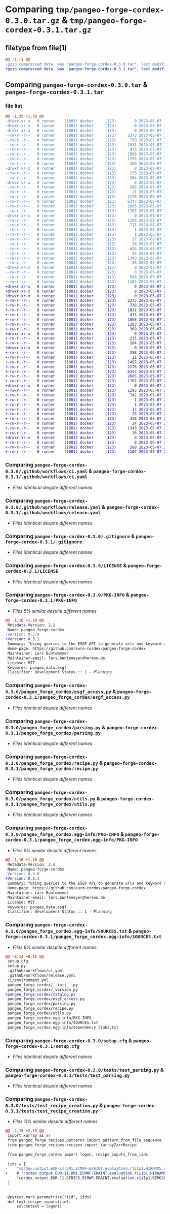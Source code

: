 # Comparing `tmp/pangeo-forge-cordex-0.3.0.tar.gz` & `tmp/pangeo-forge-cordex-0.3.1.tar.gz`

## filetype from file(1)

```diff
@@ -1 +1 @@
-gzip compressed data, was "pangeo-forge-cordex-0.3.0.tar", last modified: Sun May  7 18:35:50 2023, max compression
+gzip compressed data, was "pangeo-forge-cordex-0.3.1.tar", last modified: Sun May  7 20:16:27 2023, max compression
```

## Comparing `pangeo-forge-cordex-0.3.0.tar` & `pangeo-forge-cordex-0.3.1.tar`

### file list

```diff
@@ -1,35 +1,36 @@
-drwxr-xr-x   0 runner    (1001) docker     (123)        0 2023-05-07 18:35:50.877596 pangeo-forge-cordex-0.3.0/
-drwxr-xr-x   0 runner    (1001) docker     (123)        0 2023-05-07 18:35:50.873596 pangeo-forge-cordex-0.3.0/.github/
-drwxr-xr-x   0 runner    (1001) docker     (123)        0 2023-05-07 18:35:50.873596 pangeo-forge-cordex-0.3.0/.github/workflows/
--rw-r--r--   0 runner    (1001) docker     (123)     2375 2023-05-07 18:35:40.000000 pangeo-forge-cordex-0.3.0/.github/workflows/ci.yaml
--rw-r--r--   0 runner    (1001) docker     (123)      738 2023-05-07 18:35:40.000000 pangeo-forge-cordex-0.3.0/.github/workflows/release.yaml
--rw-r--r--   0 runner    (1001) docker     (123)     1831 2023-05-07 18:35:40.000000 pangeo-forge-cordex-0.3.0/.gitignore
--rw-r--r--   0 runner    (1001) docker     (123)      475 2023-05-07 18:35:40.000000 pangeo-forge-cordex-0.3.0/.pre-commit-config.yaml
--rw-r--r--   0 runner    (1001) docker     (123)     1068 2023-05-07 18:35:40.000000 pangeo-forge-cordex-0.3.0/LICENSE
--rw-r--r--   0 runner    (1001) docker     (123)     1293 2023-05-07 18:35:50.877596 pangeo-forge-cordex-0.3.0/PKG-INFO
--rw-r--r--   0 runner    (1001) docker     (123)      369 2023-05-07 18:35:40.000000 pangeo-forge-cordex-0.3.0/README.md
-drwxr-xr-x   0 runner    (1001) docker     (123)        0 2023-05-07 18:35:50.873596 pangeo-forge-cordex-0.3.0/ci/
--rw-r--r--   0 runner    (1001) docker     (123)      235 2023-05-07 18:35:40.000000 pangeo-forge-cordex-0.3.0/ci/environment.yml
--rw-r--r--   0 runner    (1001) docker     (123)      104 2023-05-07 18:35:40.000000 pangeo-forge-cordex-0.3.0/environment.yaml
-drwxr-xr-x   0 runner    (1001) docker     (123)        0 2023-05-07 18:35:50.873596 pangeo-forge-cordex-0.3.0/pangeo_forge_cordex/
--rw-r--r--   0 runner    (1001) docker     (123)      288 2023-05-07 18:35:40.000000 pangeo-forge-cordex-0.3.0/pangeo_forge_cordex/__init__.py
--rw-r--r--   0 runner    (1001) docker     (123)       21 2023-05-07 18:35:50.000000 pangeo-forge-cordex-0.3.0/pangeo_forge_cordex/_version.py
--rw-r--r--   0 runner    (1001) docker     (123)     2176 2023-05-07 18:35:40.000000 pangeo-forge-cordex-0.3.0/pangeo_forge_cordex/esgf_access.py
--rw-r--r--   0 runner    (1001) docker     (123)     6347 2023-05-07 18:35:40.000000 pangeo-forge-cordex-0.3.0/pangeo_forge_cordex/parsing.py
--rw-r--r--   0 runner    (1001) docker     (123)     2665 2023-05-07 18:35:40.000000 pangeo-forge-cordex-0.3.0/pangeo_forge_cordex/recipe.py
--rw-r--r--   0 runner    (1001) docker     (123)     1702 2023-05-07 18:35:40.000000 pangeo-forge-cordex-0.3.0/pangeo_forge_cordex/utils.py
-drwxr-xr-x   0 runner    (1001) docker     (123)        0 2023-05-07 18:35:50.877596 pangeo-forge-cordex-0.3.0/pangeo_forge_cordex.egg-info/
--rw-r--r--   0 runner    (1001) docker     (123)     1293 2023-05-07 18:35:50.000000 pangeo-forge-cordex-0.3.0/pangeo_forge_cordex.egg-info/PKG-INFO
--rw-r--r--   0 runner    (1001) docker     (123)      711 2023-05-07 18:35:50.000000 pangeo-forge-cordex-0.3.0/pangeo_forge_cordex.egg-info/SOURCES.txt
--rw-r--r--   0 runner    (1001) docker     (123)        1 2023-05-07 18:35:50.000000 pangeo-forge-cordex-0.3.0/pangeo_forge_cordex.egg-info/dependency_links.txt
--rw-r--r--   0 runner    (1001) docker     (123)        1 2023-05-07 18:35:50.000000 pangeo-forge-cordex-0.3.0/pangeo_forge_cordex.egg-info/not-zip-safe
--rw-r--r--   0 runner    (1001) docker     (123)       17 2023-05-07 18:35:50.000000 pangeo-forge-cordex-0.3.0/pangeo_forge_cordex.egg-info/requires.txt
--rw-r--r--   0 runner    (1001) docker     (123)       26 2023-05-07 18:35:50.000000 pangeo-forge-cordex-0.3.0/pangeo_forge_cordex.egg-info/top_level.txt
--rw-r--r--   0 runner    (1001) docker     (123)      426 2023-05-07 18:35:40.000000 pangeo-forge-cordex-0.3.0/pyproject.toml
--rw-r--r--   0 runner    (1001) docker     (123)       24 2023-05-07 18:35:40.000000 pangeo-forge-cordex-0.3.0/requirements.txt
--rw-r--r--   0 runner    (1001) docker     (123)     1343 2023-05-07 18:35:50.877596 pangeo-forge-cordex-0.3.0/setup.cfg
--rw-r--r--   0 runner    (1001) docker     (123)       38 2023-05-07 18:35:40.000000 pangeo-forge-cordex-0.3.0/setup.py
-drwxr-xr-x   0 runner    (1001) docker     (123)        0 2023-05-07 18:35:50.877596 pangeo-forge-cordex-0.3.0/tests/
--rw-r--r--   0 runner    (1001) docker     (123)        0 2023-05-07 18:35:40.000000 pangeo-forge-cordex-0.3.0/tests/__init__.py
--rw-r--r--   0 runner    (1001) docker     (123)      568 2023-05-07 18:35:40.000000 pangeo-forge-cordex-0.3.0/tests/test_parsing.py
--rw-r--r--   0 runner    (1001) docker     (123)     1105 2023-05-07 18:35:40.000000 pangeo-forge-cordex-0.3.0/tests/test_recipe_creation.py
+drwxr-xr-x   0 runner    (1001) docker     (123)        0 2023-05-07 20:16:27.076575 pangeo-forge-cordex-0.3.1/
+drwxr-xr-x   0 runner    (1001) docker     (123)        0 2023-05-07 20:16:27.056574 pangeo-forge-cordex-0.3.1/.github/
+drwxr-xr-x   0 runner    (1001) docker     (123)        0 2023-05-07 20:16:27.068575 pangeo-forge-cordex-0.3.1/.github/workflows/
+-rw-r--r--   0 runner    (1001) docker     (123)     2375 2023-05-07 20:16:13.000000 pangeo-forge-cordex-0.3.1/.github/workflows/ci.yaml
+-rw-r--r--   0 runner    (1001) docker     (123)      738 2023-05-07 20:16:13.000000 pangeo-forge-cordex-0.3.1/.github/workflows/release.yaml
+-rw-r--r--   0 runner    (1001) docker     (123)     1831 2023-05-07 20:16:13.000000 pangeo-forge-cordex-0.3.1/.gitignore
+-rw-r--r--   0 runner    (1001) docker     (123)      475 2023-05-07 20:16:13.000000 pangeo-forge-cordex-0.3.1/.pre-commit-config.yaml
+-rw-r--r--   0 runner    (1001) docker     (123)     1068 2023-05-07 20:16:13.000000 pangeo-forge-cordex-0.3.1/LICENSE
+-rw-r--r--   0 runner    (1001) docker     (123)     1293 2023-05-07 20:16:27.076575 pangeo-forge-cordex-0.3.1/PKG-INFO
+-rw-r--r--   0 runner    (1001) docker     (123)      369 2023-05-07 20:16:13.000000 pangeo-forge-cordex-0.3.1/README.md
+drwxr-xr-x   0 runner    (1001) docker     (123)        0 2023-05-07 20:16:27.068575 pangeo-forge-cordex-0.3.1/ci/
+-rw-r--r--   0 runner    (1001) docker     (123)      235 2023-05-07 20:16:13.000000 pangeo-forge-cordex-0.3.1/ci/environment.yml
+-rw-r--r--   0 runner    (1001) docker     (123)      104 2023-05-07 20:16:13.000000 pangeo-forge-cordex-0.3.1/environment.yaml
+drwxr-xr-x   0 runner    (1001) docker     (123)        0 2023-05-07 20:16:27.072575 pangeo-forge-cordex-0.3.1/pangeo_forge_cordex/
+-rw-r--r--   0 runner    (1001) docker     (123)      288 2023-05-07 20:16:13.000000 pangeo-forge-cordex-0.3.1/pangeo_forge_cordex/__init__.py
+-rw-r--r--   0 runner    (1001) docker     (123)       21 2023-05-07 20:16:26.000000 pangeo-forge-cordex-0.3.1/pangeo_forge_cordex/_version.py
+-rw-r--r--   0 runner    (1001) docker     (123)     1497 2023-05-07 20:16:13.000000 pangeo-forge-cordex-0.3.1/pangeo_forge_cordex/catalog.py
+-rw-r--r--   0 runner    (1001) docker     (123)     2176 2023-05-07 20:16:13.000000 pangeo-forge-cordex-0.3.1/pangeo_forge_cordex/esgf_access.py
+-rw-r--r--   0 runner    (1001) docker     (123)     6347 2023-05-07 20:16:13.000000 pangeo-forge-cordex-0.3.1/pangeo_forge_cordex/parsing.py
+-rw-r--r--   0 runner    (1001) docker     (123)     2665 2023-05-07 20:16:13.000000 pangeo-forge-cordex-0.3.1/pangeo_forge_cordex/recipe.py
+-rw-r--r--   0 runner    (1001) docker     (123)     1702 2023-05-07 20:16:13.000000 pangeo-forge-cordex-0.3.1/pangeo_forge_cordex/utils.py
+drwxr-xr-x   0 runner    (1001) docker     (123)        0 2023-05-07 20:16:27.076575 pangeo-forge-cordex-0.3.1/pangeo_forge_cordex.egg-info/
+-rw-r--r--   0 runner    (1001) docker     (123)     1293 2023-05-07 20:16:26.000000 pangeo-forge-cordex-0.3.1/pangeo_forge_cordex.egg-info/PKG-INFO
+-rw-r--r--   0 runner    (1001) docker     (123)      742 2023-05-07 20:16:27.000000 pangeo-forge-cordex-0.3.1/pangeo_forge_cordex.egg-info/SOURCES.txt
+-rw-r--r--   0 runner    (1001) docker     (123)        1 2023-05-07 20:16:26.000000 pangeo-forge-cordex-0.3.1/pangeo_forge_cordex.egg-info/dependency_links.txt
+-rw-r--r--   0 runner    (1001) docker     (123)        1 2023-05-07 20:16:26.000000 pangeo-forge-cordex-0.3.1/pangeo_forge_cordex.egg-info/not-zip-safe
+-rw-r--r--   0 runner    (1001) docker     (123)       17 2023-05-07 20:16:26.000000 pangeo-forge-cordex-0.3.1/pangeo_forge_cordex.egg-info/requires.txt
+-rw-r--r--   0 runner    (1001) docker     (123)       26 2023-05-07 20:16:26.000000 pangeo-forge-cordex-0.3.1/pangeo_forge_cordex.egg-info/top_level.txt
+-rw-r--r--   0 runner    (1001) docker     (123)      426 2023-05-07 20:16:13.000000 pangeo-forge-cordex-0.3.1/pyproject.toml
+-rw-r--r--   0 runner    (1001) docker     (123)       24 2023-05-07 20:16:13.000000 pangeo-forge-cordex-0.3.1/requirements.txt
+-rw-r--r--   0 runner    (1001) docker     (123)     1343 2023-05-07 20:16:27.080575 pangeo-forge-cordex-0.3.1/setup.cfg
+-rw-r--r--   0 runner    (1001) docker     (123)       38 2023-05-07 20:16:13.000000 pangeo-forge-cordex-0.3.1/setup.py
+drwxr-xr-x   0 runner    (1001) docker     (123)        0 2023-05-07 20:16:27.076575 pangeo-forge-cordex-0.3.1/tests/
+-rw-r--r--   0 runner    (1001) docker     (123)        0 2023-05-07 20:16:13.000000 pangeo-forge-cordex-0.3.1/tests/__init__.py
+-rw-r--r--   0 runner    (1001) docker     (123)      568 2023-05-07 20:16:13.000000 pangeo-forge-cordex-0.3.1/tests/test_parsing.py
+-rw-r--r--   0 runner    (1001) docker     (123)     1107 2023-05-07 20:16:13.000000 pangeo-forge-cordex-0.3.1/tests/test_recipe_creation.py
```

### Comparing `pangeo-forge-cordex-0.3.0/.github/workflows/ci.yaml` & `pangeo-forge-cordex-0.3.1/.github/workflows/ci.yaml`

 * *Files identical despite different names*

### Comparing `pangeo-forge-cordex-0.3.0/.github/workflows/release.yaml` & `pangeo-forge-cordex-0.3.1/.github/workflows/release.yaml`

 * *Files identical despite different names*

### Comparing `pangeo-forge-cordex-0.3.0/.gitignore` & `pangeo-forge-cordex-0.3.1/.gitignore`

 * *Files identical despite different names*

### Comparing `pangeo-forge-cordex-0.3.0/LICENSE` & `pangeo-forge-cordex-0.3.1/LICENSE`

 * *Files identical despite different names*

### Comparing `pangeo-forge-cordex-0.3.0/PKG-INFO` & `pangeo-forge-cordex-0.3.1/PKG-INFO`

 * *Files 5% similar despite different names*

```diff
@@ -1,10 +1,10 @@
 Metadata-Version: 2.1
 Name: pangeo-forge-cordex
-Version: 0.3.0
+Version: 0.3.1
 Summary: "Using queries to the ESGF API to generate urls and keyword arguments for receipe generation in pangeo-forge"
 Home-page: https://github.com/euro-cordex/pangeo-forge-cordex
 Maintainer: Lars Buntemeyer
 Maintainer-email: lars.buntemeyer@hereon.de
 License: MIT
 Keywords: pangeo,data,esgf
 Classifier: Development Status :: 1 - Planning
```

### Comparing `pangeo-forge-cordex-0.3.0/pangeo_forge_cordex/esgf_access.py` & `pangeo-forge-cordex-0.3.1/pangeo_forge_cordex/esgf_access.py`

 * *Files identical despite different names*

### Comparing `pangeo-forge-cordex-0.3.0/pangeo_forge_cordex/parsing.py` & `pangeo-forge-cordex-0.3.1/pangeo_forge_cordex/parsing.py`

 * *Files identical despite different names*

### Comparing `pangeo-forge-cordex-0.3.0/pangeo_forge_cordex/recipe.py` & `pangeo-forge-cordex-0.3.1/pangeo_forge_cordex/recipe.py`

 * *Files identical despite different names*

### Comparing `pangeo-forge-cordex-0.3.0/pangeo_forge_cordex/utils.py` & `pangeo-forge-cordex-0.3.1/pangeo_forge_cordex/utils.py`

 * *Files identical despite different names*

### Comparing `pangeo-forge-cordex-0.3.0/pangeo_forge_cordex.egg-info/PKG-INFO` & `pangeo-forge-cordex-0.3.1/pangeo_forge_cordex.egg-info/PKG-INFO`

 * *Files 5% similar despite different names*

```diff
@@ -1,10 +1,10 @@
 Metadata-Version: 2.1
 Name: pangeo-forge-cordex
-Version: 0.3.0
+Version: 0.3.1
 Summary: "Using queries to the ESGF API to generate urls and keyword arguments for receipe generation in pangeo-forge"
 Home-page: https://github.com/euro-cordex/pangeo-forge-cordex
 Maintainer: Lars Buntemeyer
 Maintainer-email: lars.buntemeyer@hereon.de
 License: MIT
 Keywords: pangeo,data,esgf
 Classifier: Development Status :: 1 - Planning
```

### Comparing `pangeo-forge-cordex-0.3.0/pangeo_forge_cordex.egg-info/SOURCES.txt` & `pangeo-forge-cordex-0.3.1/pangeo_forge_cordex.egg-info/SOURCES.txt`

 * *Files 8% similar despite different names*

```diff
@@ -8,14 +8,15 @@
 setup.cfg
 setup.py
 .github/workflows/ci.yaml
 .github/workflows/release.yaml
 ci/environment.yml
 pangeo_forge_cordex/__init__.py
 pangeo_forge_cordex/_version.py
+pangeo_forge_cordex/catalog.py
 pangeo_forge_cordex/esgf_access.py
 pangeo_forge_cordex/parsing.py
 pangeo_forge_cordex/recipe.py
 pangeo_forge_cordex/utils.py
 pangeo_forge_cordex.egg-info/PKG-INFO
 pangeo_forge_cordex.egg-info/SOURCES.txt
 pangeo_forge_cordex.egg-info/dependency_links.txt
```

### Comparing `pangeo-forge-cordex-0.3.0/setup.cfg` & `pangeo-forge-cordex-0.3.1/setup.cfg`

 * *Files identical despite different names*

### Comparing `pangeo-forge-cordex-0.3.0/tests/test_parsing.py` & `pangeo-forge-cordex-0.3.1/tests/test_parsing.py`

 * *Files identical despite different names*

### Comparing `pangeo-forge-cordex-0.3.0/tests/test_recipe_creation.py` & `pangeo-forge-cordex-0.3.1/tests/test_recipe_creation.py`

 * *Files 11% similar despite different names*

```diff
@@ -2,15 +2,15 @@
 import xarray as xr
 from pangeo_forge_recipes.patterns import pattern_from_file_sequence
 from pangeo_forge_recipes.recipes import XarrayZarrRecipe
 
 from pangeo_forge_cordex import logon, recipe_inputs_from_iids
 
 iids = [
-    "cordex.output.EUR-11.DMI.ECMWF-ERAINT.evaluation.r1i1p1.HIRHAM5.v1.mon.tas.v20140620",
+    # "cordex.output.EUR-11.DMI.ECMWF-ERAINT.evaluation.r1i1p1.HIRHAM5.v1.mon.tas.v20140620",
     "cordex.output.EUR-11.GERICS.ECMWF-ERAINT.evaluation.r1i1p1.REMO2015.v1.mon.tas.v20180813",
 ]
 
 
 @pytest.mark.parametrize("iid", iids)
 def test_recipe_inputs(iid):
     sslcontext = logon()
```


